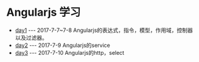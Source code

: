 # Angularjs 学习

 - [day1](./master/day1/) --- 2017-7-7~7-8 Angularjs的表达式，指令，模型，作用域，控制器以及过滤器。
 - [day2](./master/day2/) --- 2017-7-9 Angularjs的service
 - [day3](./master/day3/) --- 2017-7-10 Angularjs的http，select 
